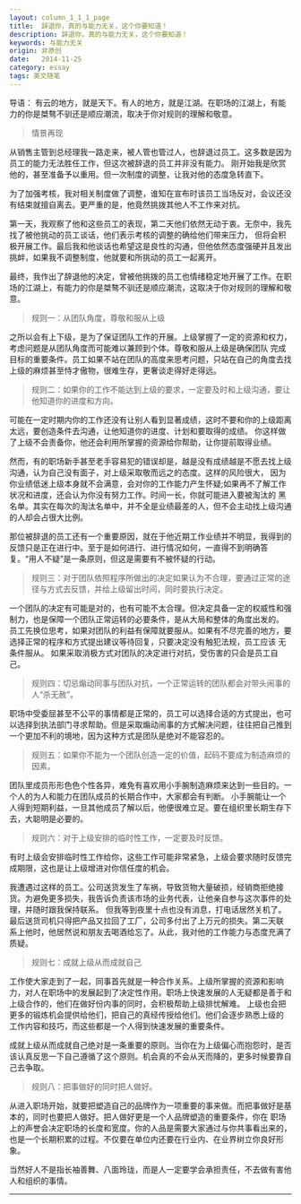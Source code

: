 ```yaml
---
layout: column_1_1_1_page
title:  辞退你，真的与能力无关，这个你要知道！
description: 辞退你，真的与能力无关，这个你要知道！
keywords: 与能力无关
origin: 非原创
date:   2014-11-25
category: essay
tags: 美文随笔
---
```


导语： 有云的地方，就是天下。有人的地方，就是江湖。在职场的江湖上，有能力的你是桀骜不驯还是顺应潮流，取决于你对规则的理解和敬意。
<!--more-->

> 情景再现

从销售主管到总经理我一路走来，被人管也管过人，也辞退过员工。这多数是因为员工的能力无法胜任工作，但这次被辞退的员工并非没有能力。
刚开始我是欣赏他的，甚至准备予以重用。但一次制度的调整，让我对他的态度急转直下。

为了加强考核，我对相关制度做了调整，谁知在宣布时该员工当场反对，会议还没有结束就擅自离去。更严重的是，他竟然挑拨其他人不工作来对抗。

第一天，我观察了他和这些员工的表现，第二天他们依然无动于衷。无奈中，我先找了被他挑动的员工谈话，他们表示考核的调整的确给他们带来压力，
但将会积极开展工作。最后我和他谈话也希望这是良性的沟通，但他依然态度强硬并且发出挑衅，如果我不调整制度，他就要和所挑动的员工一起离开。

最终，我作出了辞退他的决定，曾被他挑拨的员工也情绪稳定地开展了工作。在职场的江湖上，有能力的你是桀骜不驯还是顺应潮流，这取决于你对规则的理解和敬意。

> 规则一：从团队角度，尊敬和服从上级

之所以会有上下级，是为了保证团队工作的开展。上级掌握了一定的资源和权力，考虑问题是从团队角度而可能难以兼顾到个体。尊敬和服从上级是确保团队 完成目标的重要条件。员工如果不站在团队的高度来思考问题，只站在自己的角度去找上级的麻烦甚至恃才傲物，很难生存，更奢谈走得好走得远。

> 规则二：如果你的工作不能达到上级的要求，一定要及时和上级沟通，要让他知道你的进度和方向。

可能在一定时期内你的工作还没有让别人看到显著成绩，这时不要和你的上级距离太远，要创造条件去沟通，让他知道你的进度、计划和要取得的成绩。
你这样做了上级不会责备你，他还会利用所掌握的资源给你帮助，让你提前取得业绩。

然而，有的职场新手甚至老手容易犯的错误却是，越是没有成绩越是不愿去找上级沟通，认为自己没有面子，对上级采取敬而远之的态度。这样的风险很大， 因为你业绩低迷上级本身就不会满意，会对你的工作能力产生怀疑;如果再不了解工作状况和进度，还会认为你没有努力工作。时间一长，你就可能进入要被淘汰的 黑名单。其实在每次的淘汰名单中，并不全是业绩最差的人，但不会主动找上级沟通的人却会占很大比例。

那位被辞退的员工还有一个重要原因，就在于他近期工作业绩并不明显，我得到的反馈只是正在进行中。至于是如何进行、进行情况如何，一直得不到明确答复。“用人不疑”是一条原则，但这是需要有不被怀疑的行动。

> 规则三：对于团队依照程序所做出的决定如果认为不合理，要通过正常的途径与方式去反馈，并给上级留出时间，同时要执行决定。

一个团队的决定有可能是对的，也有可能不太合理。但决定具备一定的权威性和强制力，也是保障一个团队正常运转的必要条件，是从大局和整体的角度出发的。
员工先换位思考，如果对团队的利益有保障就要服从。如果有不尽完善的地方，要选择正常的程序和方式提出建议等待回复，只要决定没有触犯法规，员工应该 无条件服从。
如果采取消极方式对团队的决定进行对抗，受伤害的只会是员工自己。

> 规则四：切忌煽动同事与团队对抗，一个正常运转的团队都会对带头闹事的人“杀无赦”。

职场中受委屈甚至不公平的事情都是正常的，员工可以选择合适的方式提出，也可以选择到执法部门寻求帮助。但是采取煽动闹事的方式解决问题，往往把自己推到一个更加不利的境地，因为这种方式是团队是绝对不能容忍的。

> 规则五：如果你不能为一个团队创造一定的价值，起码不要成为制造麻烦的因素。

团队里成员形形色色个性各异，难免有喜欢用小手腕制造麻烦来达到一些目的。一个人的为人和能力在团队成员的长期合作中，大家都会有判断。
小手腕能让一个人得到短期利益，一旦其他成员了解以后，他便很难立足。要在组织里长期生存下去，大聪明是必要的。

> 规则六：对于上级安排的临时性工作，一定要及时反馈。

有时上级会安排临时性工作给你，这些工作可能非常紧急，上级会要求随时反馈完成期限，这也是让上级增进对你信任度的机会。

我遭遇过这样的员工。公司送货发生了车祸，导致货物大量破损，经销商拒绝接货。为避免更多损失，我告诉负责该市场的业务代表，让他亲自参与这次事件的处理，并随时跟我保持联系。
但我等到夜里十点也没有消息，打电话居然关机了。最后送货司机只得把产品又拉回了工厂，公司多付出了上万元的损失。第二天联 系上他时，他居然说和朋友去喝酒给忘了。从此，我对他的工作能力与态度充满了质疑。

> 规则七：成就上级从而成就自己

工作使大家走到了一起，同事首先就是一种合作关系。上级所掌握的资源和影响力，对人在职场中的发展起到了决定性作用。职场上快速发展的人无疑都是善于和上级合作的，他们在做好份内事的同时，会积极帮助上级排忧解难。
上级也会把更多的锻炼机会提供给他们，把自己的真经传授给他们。他们会逐步熟悉上级的 工作内容和技巧，而这些都是一个人得到快速发展的重要条件。

成就上级从而成就自己绝对是一条重要的原则。当你在为上级偏心而抱怨时，是否该认真反思一下自己遵循了这个原则。机会真的不会从天而降的，更多时候要靠自己去争取。

> 规则八：把事做好的同时把人做好。

从进入职场开始，就要把塑造自己的品牌作为一项重要的事来做。而把事做好是基本的，同时也要把人做好。把人做好更是一个人品牌塑造的重要条件，你在 职场上的声誉会决定职场的长度和宽度。你的人品是需要大家通过与你共事看出来的，也是一个长期积累的过程。不仅要在单位内还要在行业内、在业界树立你良好形象。

当然好人不是指长袖善舞、八面玲珑，而是人一定要学会承担责任，不去做有害他人和组织的事情。

-----------------------
